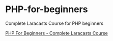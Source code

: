 # PHP-for-beginners
 Complete Laracasts Course for PHP beginners

[PHP For Beginners - Complete Laracasts Course](https://www.youtube.com/watch?v=fw5ObX8P6as)
